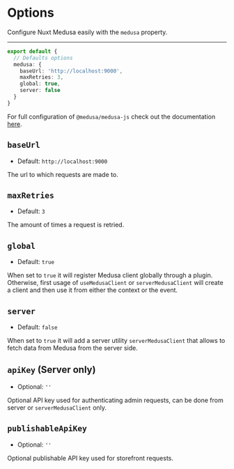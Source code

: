 # Options

Configure Nuxt Medusa easily with the `medusa` property.

---

```ts [nuxt.config]
export default {
  // Defaults options
  medusa: {
    baseUrl: 'http://localhost:9000',
    maxRetries: 3,
    global: true,
    server: false
  }
}
```

For full configuration of `@medusa/medusa-js` check out the documentation [here](https://docs.medusajs.com/js-client/overview#configuration).

## `baseUrl`

- Default: `http://localhost:9000`

The url to which requests are made to.

## `maxRetries`

- Default: `3`

The amount of times a request is retried.

## `global`

- Default: `true`

When set to `true` it will register Medusa client globally through a plugin. Otherwise, first usage of `useMedusaClient` or `serverMedusaClient` will create a client and then use it from either the context or the event.

## `server`

- Default: `false`

When set to `true` it will add a server utility `serverMedusaClient` that allows to fetch data from Medusa from the server side.

## `apiKey` (Server only)

- Optional: `''`

Optional API key used for authenticating admin requests, can be done from server or `serverMedusaClient` only.

## `publishableApiKey`

- Optional: `''`

Optional publishable API key used for storefront requests.
